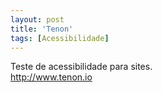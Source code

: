 ```yaml
---
layout: post
title: 'Tenon'
tags: [Acessibilidade]
---
```


Teste de acessibilidade para sites.<br>
<http://www.tenon.io>
